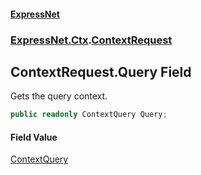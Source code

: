 #### [ExpressNet](ExpressNet.md 'ExpressNet')
### [ExpressNet.Ctx](ExpressNet.Ctx.md 'ExpressNet.Ctx').[ContextRequest](ExpressNet.Ctx.ContextRequest.md 'ExpressNet.Ctx.ContextRequest')

## ContextRequest.Query Field

Gets the query context.

```csharp
public readonly ContextQuery Query;
```

#### Field Value
[ContextQuery](ExpressNet.Ctx.ContextQuery.md 'ExpressNet.Ctx.ContextQuery')